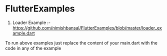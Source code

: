# FlutterExamples

1) Loader Example :- https://github.com/nimishbansal/FlutterExamples/blob/master/loader_example.dart

To run above examples just replace the content of your main.dart with the code in any of the example
